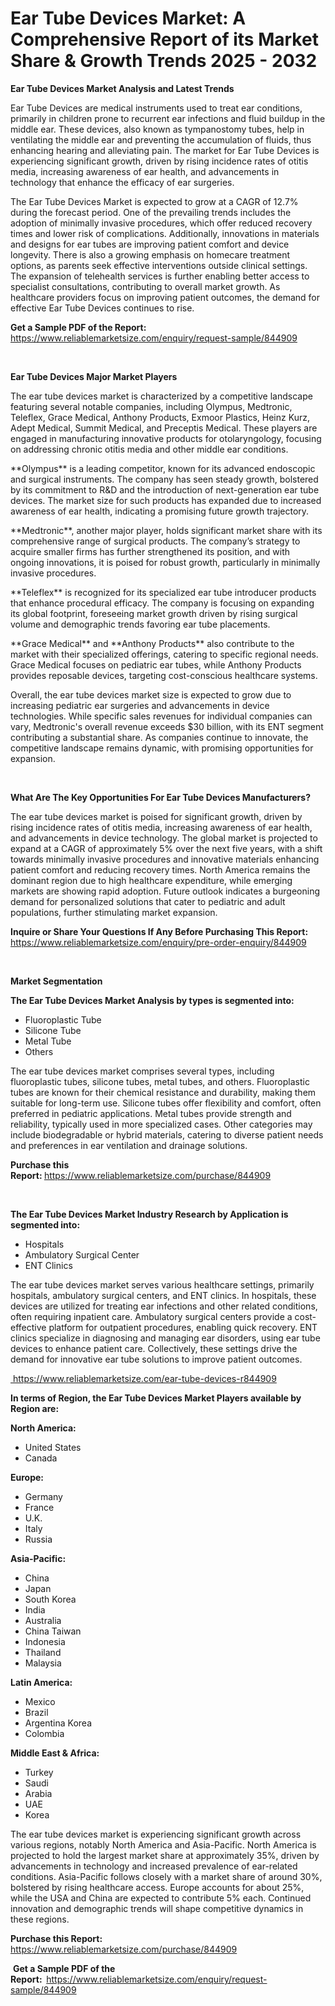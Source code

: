 <p><h1>Ear Tube Devices Market: A Comprehensive Report of its Market Share & Growth Trends 2025 - 2032</h1></p><p><strong>Ear Tube Devices Market Analysis and Latest Trends</strong></p>
<p><p>Ear Tube Devices are medical instruments used to treat ear conditions, primarily in children prone to recurrent ear infections and fluid buildup in the middle ear. These devices, also known as tympanostomy tubes, help in ventilating the middle ear and preventing the accumulation of fluids, thus enhancing hearing and alleviating pain. The market for Ear Tube Devices is experiencing significant growth, driven by rising incidence rates of otitis media, increasing awareness of ear health, and advancements in technology that enhance the efficacy of ear surgeries.</p><p>The Ear Tube Devices Market is expected to grow at a CAGR of 12.7% during the forecast period. One of the prevailing trends includes the adoption of minimally invasive procedures, which offer reduced recovery times and lower risk of complications. Additionally, innovations in materials and designs for ear tubes are improving patient comfort and device longevity. There is also a growing emphasis on homecare treatment options, as parents seek effective interventions outside clinical settings. The expansion of telehealth services is further enabling better access to specialist consultations, contributing to overall market growth. As healthcare providers focus on improving patient outcomes, the demand for effective Ear Tube Devices continues to rise.</p></p>
<p><strong>Get a Sample PDF of the Report:&nbsp;</strong> <a href="https://www.reliablemarketsize.com/enquiry/request-sample/844909?utm_campaign=1133&utm_medium=2&utm_source=Github&utm_content=ia&utm_term=13042025&utm_id=ear-tube-devices">https://www.reliablemarketsize.com/enquiry/request-sample/844909</a></p>
<p>&nbsp;</p>
<p><strong>Ear Tube Devices Major Market Players</strong></p>
<p><p>The ear tube devices market is characterized by a competitive landscape featuring several notable companies, including Olympus, Medtronic, Teleflex, Grace Medical, Anthony Products, Exmoor Plastics, Heinz Kurz, Adept Medical, Summit Medical, and Preceptis Medical. These players are engaged in manufacturing innovative products for otolaryngology, focusing on addressing chronic otitis media and other middle ear conditions.</p><p>**Olympus** is a leading competitor, known for its advanced endoscopic and surgical instruments. The company has seen steady growth, bolstered by its commitment to R&D and the introduction of next-generation ear tube devices. The market size for such products has expanded due to increased awareness of ear health, indicating a promising future growth trajectory.</p><p>**Medtronic**, another major player, holds significant market share with its comprehensive range of surgical products. The company’s strategy to acquire smaller firms has further strengthened its position, and with ongoing innovations, it is poised for robust growth, particularly in minimally invasive procedures.</p><p>**Teleflex** is recognized for its specialized ear tube introducer products that enhance procedural efficacy. The company is focusing on expanding its global footprint, foreseeing market growth driven by rising surgical volume and demographic trends favoring ear tube placements.</p><p>**Grace Medical** and **Anthony Products** also contribute to the market with their specialized offerings, catering to specific regional needs. Grace Medical focuses on pediatric ear tubes, while Anthony Products provides reposable devices, targeting cost-conscious healthcare systems.</p><p>Overall, the ear tube devices market size is expected to grow due to increasing pediatric ear surgeries and advancements in device technologies. While specific sales revenues for individual companies can vary, Medtronic's overall revenue exceeds $30 billion, with its ENT segment contributing a substantial share. As companies continue to innovate, the competitive landscape remains dynamic, with promising opportunities for expansion.</p></p>
<p>&nbsp;</p>
<p><strong>What Are The Key Opportunities For Ear Tube Devices Manufacturers?</strong></p>
<p><p>The ear tube devices market is poised for significant growth, driven by rising incidence rates of otitis media, increasing awareness of ear health, and advancements in device technology. The global market is projected to expand at a CAGR of approximately 5% over the next five years, with a shift towards minimally invasive procedures and innovative materials enhancing patient comfort and reducing recovery times. North America remains the dominant region due to high healthcare expenditure, while emerging markets are showing rapid adoption. Future outlook indicates a burgeoning demand for personalized solutions that cater to pediatric and adult populations, further stimulating market expansion.</p></p>
<p><strong>Inquire or Share Your Questions If Any Before Purchasing This Report:</strong> <a href="https://www.reliablemarketsize.com/enquiry/pre-order-enquiry/844909?utm_campaign=1133&utm_medium=2&utm_source=Github&utm_content=ia&utm_term=13042025&utm_id=ear-tube-devices">https://www.reliablemarketsize.com/enquiry/pre-order-enquiry/844909</a></p>
<p>&nbsp;</p>
<p><strong>Market Segmentation</strong></p>
<p><strong>The Ear Tube Devices Market Analysis by types is segmented into:</strong></p>
<p><ul><li>Fluoroplastic Tube</li><li>Silicone Tube</li><li>Metal Tube</li><li>Others</li></ul></p>
<p><p>The ear tube devices market comprises several types, including fluoroplastic tubes, silicone tubes, metal tubes, and others. Fluoroplastic tubes are known for their chemical resistance and durability, making them suitable for long-term use. Silicone tubes offer flexibility and comfort, often preferred in pediatric applications. Metal tubes provide strength and reliability, typically used in more specialized cases. Other categories may include biodegradable or hybrid materials, catering to diverse patient needs and preferences in ear ventilation and drainage solutions.</p></p>
<p><strong>Purchase this Report:&nbsp;</strong><a href="https://www.reliablemarketsize.com/purchase/844909?utm_campaign=1133&utm_medium=2&utm_source=Github&utm_content=ia&utm_term=13042025&utm_id=ear-tube-devices">https://www.reliablemarketsize.com/purchase/844909</a></p>
<p>&nbsp;</p>
<p><strong>The Ear Tube Devices Market Industry Research by Application is segmented into:</strong></p>
<p><ul><li>Hospitals</li><li>Ambulatory Surgical Center</li><li>ENT Clinics</li></ul></p>
<p><p>The ear tube devices market serves various healthcare settings, primarily hospitals, ambulatory surgical centers, and ENT clinics. In hospitals, these devices are utilized for treating ear infections and other related conditions, often requiring inpatient care. Ambulatory surgical centers provide a cost-effective platform for outpatient procedures, enabling quick recovery. ENT clinics specialize in diagnosing and managing ear disorders, using ear tube devices to enhance patient care. Collectively, these settings drive the demand for innovative ear tube solutions to improve patient outcomes.</p></p>
<p><a href="https://www.reliablemarketsize.com/ear-tube-devices-r844909?utm_campaign=1133&utm_medium=2&utm_source=Github&utm_content=ia&utm_term=13042025&utm_id=ear-tube-devices">&nbsp;https://www.reliablemarketsize.com/ear-tube-devices-r844909</a></p>
<p><strong>In terms of Region, the Ear Tube Devices Market Players available by Region are:</strong></p>
<p>
    <p> <strong> North America: </strong>
        <ul>
            <li>United States</li>
            <li>Canada</li>
        </ul>
        </p> 
    <p> <strong> Europe: </strong>
        <ul>
            <li>Germany</li>
            <li>France</li>
            <li>U.K.</li>
            <li>Italy</li>
            <li>Russia</li>
        </ul>
        </p> 
    <p> <strong> Asia-Pacific: </strong>
        <ul>
            <li>China</li>
            <li>Japan</li>
            <li>South Korea</li>
            <li>India</li>
            <li>Australia</li>
            <li>China Taiwan</li>
            <li>Indonesia</li>
            <li>Thailand</li>
            <li>Malaysia</li>
        </ul>
        </p> 
    <p> <strong> Latin America: </strong>
        <ul>
            <li>Mexico</li>
            <li>Brazil</li>
            <li>Argentina Korea</li>
            <li>Colombia</li>
        </ul>
        </p> 
    <p> <strong> Middle East & Africa: </strong>
        <ul>
            <li>Turkey</li>
            <li>Saudi</li>
            <li>Arabia</li>
            <li>UAE</li>
            <li>Korea</li>
        </ul>
    </p>
    </p>
<p><p>The ear tube devices market is experiencing significant growth across various regions, notably North America and Asia-Pacific. North America is projected to hold the largest market share at approximately 35%, driven by advancements in technology and increased prevalence of ear-related conditions. Asia-Pacific follows closely with a market share of around 30%, bolstered by rising healthcare access. Europe accounts for about 25%, while the USA and China are expected to contribute 5% each. Continued innovation and demographic trends will shape competitive dynamics in these regions.</p></p>
<p><strong>Purchase this Report: </strong><a href="https://www.reliablemarketsize.com/purchase/844909?utm_campaign=1133&utm_medium=2&utm_source=Github&utm_content=ia&utm_term=13042025&utm_id=ear-tube-devices">https://www.reliablemarketsize.com/purchase/844909</a></p>
<p>&nbsp;<strong>Get a Sample PDF of the Report:&nbsp;&nbsp;</strong><a href="https://www.reliablemarketsize.com/enquiry/request-sample/844909?utm_campaign=1133&utm_medium=2&utm_source=Github&utm_content=ia&utm_term=13042025&utm_id=ear-tube-devices">https://www.reliablemarketsize.com/enquiry/request-sample/844909</a></p>
<p><strong></strong></p>
<p><p></p><p></p><p></p></p>